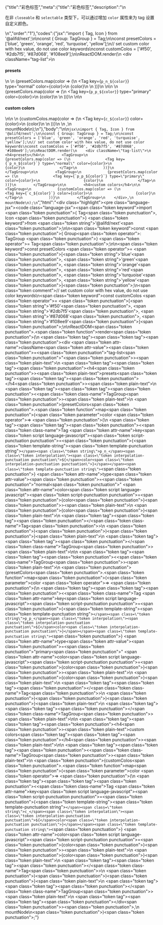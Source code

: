 {"title":"彩色标签","meta":{"title":"彩色标签","description":"\n<p>在非 <code>closeable</code> 和 <code>selectable</code> 类型下，可以通过增加 <code>color</code> 属性来为 tag 设置自定义颜色。</p>\n","order":"1"},"codes":{"jsx":"import { Tag, Icon } from '@alifd/next';\n\nconst { Group: TagGroup } = Tag;\n\nconst presetColors = ['blue', 'green', 'orange', 'red', 'turquoise', 'yellow'];\n// set custom color with hex value, do not use color keywords\nconst customColos = ['#f50', '#2db7f5', '#87d068', '#108ee9'];\n\nReactDOM.render(\n    <div className=\"tag-list\">\n        <h4>presets</h4>\n        <TagGroup>\n            {presetColors.map(color => (\n                <Tag key={`p_n_${color}`} type=\"normal\" color={color}>\n                    {color}\n                </Tag>\n            ))}\n        </TagGroup>\n\n        <TagGroup>\n            {presetColors.map(color => (\n                <Tag key={`p_p_${color}`} type=\"primary\" color={color}>\n                    {color}\n                </Tag>\n            ))}\n        </TagGroup>\n\n        <h4>custom colors</h4>\n\n        <TagGroup>\n            {customColos.map(color => (\n                <Tag key={`c_${color}`} color={color}>\n                    {color}\n                </Tag>\n            ))}\n        </TagGroup>\n    </div>,\n    mountNode\n);\n"},"body":"\n\n```jsx\nimport { Tag, Icon } from '@alifd/next';\n\nconst { Group: TagGroup } = Tag;\n\nconst presetColors = ['blue', 'green', 'orange', 'red', 'turquoise', 'yellow'];\n// set custom color with hex value, do not use color keywords\nconst customColos = ['#f50', '#2db7f5', '#87d068', '#108ee9'];\n\nReactDOM.render(\n    <div className=\"tag-list\">\n        <h4>presets</h4>\n        <TagGroup>\n            {presetColors.map(color => (\n                <Tag key={`p_n_${color}`} type=\"normal\" color={color}>\n                    {color}\n                </Tag>\n            ))}\n        </TagGroup>\n\n        <TagGroup>\n            {presetColors.map(color => (\n                <Tag key={`p_p_${color}`} type=\"primary\" color={color}>\n                    {color}\n                </Tag>\n            ))}\n        </TagGroup>\n\n        <h4>custom colors</h4>\n\n        <TagGroup>\n            {customColos.map(color => (\n                <Tag key={`c_${color}`} color={color}>\n                    {color}\n                </Tag>\n            ))}\n        </TagGroup>\n    </div>,\n    mountNode\n);\n```","html":"<script>(function(){'use strict';\n\nvar _next = require('@alifd/next');\n\nvar TagGroup = _next.Tag.Group;\n\n\nvar presetColors = ['blue', 'green', 'orange', 'red', 'turquoise', 'yellow'];\n// set custom color with hex value, do not use color keywords\nvar customColos = ['#f50', '#2db7f5', '#87d068', '#108ee9'];\n\nReactDOM.render(React.createElement(\n    'div',\n    { className: 'tag-list' },\n    React.createElement(\n        'h4',\n        null,\n        'presets'\n    ),\n    React.createElement(\n        TagGroup,\n        null,\n        presetColors.map(function (color) {\n            return React.createElement(\n                _next.Tag,\n                { key: 'p_n_' + color, type: 'normal', color: color },\n                color\n            );\n        })\n    ),\n    React.createElement(\n        TagGroup,\n        null,\n        presetColors.map(function (color) {\n            return React.createElement(\n                _next.Tag,\n                { key: 'p_p_' + color, type: 'primary', color: color },\n                color\n            );\n        })\n    ),\n    React.createElement(\n        'h4',\n        null,\n        'custom colors'\n    ),\n    React.createElement(\n        TagGroup,\n        null,\n        customColos.map(function (color) {\n            return React.createElement(\n                _next.Tag,\n                { key: 'c_' + color, color: color },\n                color\n            );\n        })\n    )\n), mountNode);})()</script><div class=\"highlight\"><pre class=\"language-jsx\"><code class=\"language-jsx\"><span class=\"token keyword\">import</span> <span class=\"token punctuation\">{</span> Tag<span class=\"token punctuation\">,</span> Icon <span class=\"token punctuation\">}</span> <span class=\"token keyword\">from</span> <span class=\"token string\">'@alifd/next'</span><span class=\"token punctuation\">;</span>\n\n<span class=\"token keyword\">const</span> <span class=\"token punctuation\">{</span> Group<span class=\"token operator\">:</span> TagGroup <span class=\"token punctuation\">}</span> <span class=\"token operator\">=</span> Tag<span class=\"token punctuation\">;</span>\n\n<span class=\"token keyword\">const</span> presetColors <span class=\"token operator\">=</span> <span class=\"token punctuation\">[</span><span class=\"token string\">'blue'</span><span class=\"token punctuation\">,</span> <span class=\"token string\">'green'</span><span class=\"token punctuation\">,</span> <span class=\"token string\">'orange'</span><span class=\"token punctuation\">,</span> <span class=\"token string\">'red'</span><span class=\"token punctuation\">,</span> <span class=\"token string\">'turquoise'</span><span class=\"token punctuation\">,</span> <span class=\"token string\">'yellow'</span><span class=\"token punctuation\">]</span><span class=\"token punctuation\">;</span>\n<span class=\"token comment\">// set custom color with hex value, do not use color keywords</span>\n<span class=\"token keyword\">const</span> customColos <span class=\"token operator\">=</span> <span class=\"token punctuation\">[</span><span class=\"token string\">'#f50'</span><span class=\"token punctuation\">,</span> <span class=\"token string\">'#2db7f5'</span><span class=\"token punctuation\">,</span> <span class=\"token string\">'#87d068'</span><span class=\"token punctuation\">,</span> <span class=\"token string\">'#108ee9'</span><span class=\"token punctuation\">]</span><span class=\"token punctuation\">;</span>\n\nReactDOM<span class=\"token punctuation\">.</span><span class=\"token function\">render</span><span class=\"token punctuation\">(</span>\n    <span class=\"token tag\"><span class=\"token tag\"><span class=\"token punctuation\">&lt;</span>div</span> <span class=\"token attr-name\">className</span><span class=\"token attr-value\"><span class=\"token punctuation\">=</span><span class=\"token punctuation\">\"</span>tag-list<span class=\"token punctuation\">\"</span></span><span class=\"token punctuation\">></span></span><span class=\"token plain-text\">\n        </span><span class=\"token tag\"><span class=\"token tag\"><span class=\"token punctuation\">&lt;</span>h4</span><span class=\"token punctuation\">></span></span><span class=\"token plain-text\">presets</span><span class=\"token tag\"><span class=\"token tag\"><span class=\"token punctuation\">&lt;/</span>h4</span><span class=\"token punctuation\">></span></span><span class=\"token plain-text\">\n        </span><span class=\"token tag\"><span class=\"token tag\"><span class=\"token punctuation\">&lt;</span><span class=\"token class-name\">TagGroup</span></span><span class=\"token punctuation\">></span></span><span class=\"token plain-text\">\n            </span><span class=\"token punctuation\">{</span>presetColors<span class=\"token punctuation\">.</span><span class=\"token function\">map</span><span class=\"token punctuation\">(</span><span class=\"token parameter\">color</span> <span class=\"token operator\">=></span> <span class=\"token punctuation\">(</span>\n                <span class=\"token tag\"><span class=\"token tag\"><span class=\"token punctuation\">&lt;</span><span class=\"token class-name\">Tag</span></span> <span class=\"token attr-name\">key</span><span class=\"token script language-javascript\"><span class=\"token script-punctuation punctuation\">=</span><span class=\"token punctuation\">{</span><span class=\"token template-string\"><span class=\"token template-punctuation string\">`</span><span class=\"token string\">p_n_</span><span class=\"token interpolation\"><span class=\"token interpolation-punctuation punctuation\">${</span>color<span class=\"token interpolation-punctuation punctuation\">}</span></span><span class=\"token template-punctuation string\">`</span></span><span class=\"token punctuation\">}</span></span> <span class=\"token attr-name\">type</span><span class=\"token attr-value\"><span class=\"token punctuation\">=</span><span class=\"token punctuation\">\"</span>normal<span class=\"token punctuation\">\"</span></span> <span class=\"token attr-name\">color</span><span class=\"token script language-javascript\"><span class=\"token script-punctuation punctuation\">=</span><span class=\"token punctuation\">{</span>color<span class=\"token punctuation\">}</span></span><span class=\"token punctuation\">></span></span><span class=\"token plain-text\">\n                    </span><span class=\"token punctuation\">{</span>color<span class=\"token punctuation\">}</span><span class=\"token plain-text\">\n                </span><span class=\"token tag\"><span class=\"token tag\"><span class=\"token punctuation\">&lt;/</span><span class=\"token class-name\">Tag</span></span><span class=\"token punctuation\">></span></span>\n            <span class=\"token punctuation\">)</span><span class=\"token punctuation\">)</span><span class=\"token punctuation\">}</span><span class=\"token plain-text\">\n        </span><span class=\"token tag\"><span class=\"token tag\"><span class=\"token punctuation\">&lt;/</span><span class=\"token class-name\">TagGroup</span></span><span class=\"token punctuation\">></span></span><span class=\"token plain-text\">\n\n        </span><span class=\"token tag\"><span class=\"token tag\"><span class=\"token punctuation\">&lt;</span><span class=\"token class-name\">TagGroup</span></span><span class=\"token punctuation\">></span></span><span class=\"token plain-text\">\n            </span><span class=\"token punctuation\">{</span>presetColors<span class=\"token punctuation\">.</span><span class=\"token function\">map</span><span class=\"token punctuation\">(</span><span class=\"token parameter\">color</span> <span class=\"token operator\">=></span> <span class=\"token punctuation\">(</span>\n                <span class=\"token tag\"><span class=\"token tag\"><span class=\"token punctuation\">&lt;</span><span class=\"token class-name\">Tag</span></span> <span class=\"token attr-name\">key</span><span class=\"token script language-javascript\"><span class=\"token script-punctuation punctuation\">=</span><span class=\"token punctuation\">{</span><span class=\"token template-string\"><span class=\"token template-punctuation string\">`</span><span class=\"token string\">p_p_</span><span class=\"token interpolation\"><span class=\"token interpolation-punctuation punctuation\">${</span>color<span class=\"token interpolation-punctuation punctuation\">}</span></span><span class=\"token template-punctuation string\">`</span></span><span class=\"token punctuation\">}</span></span> <span class=\"token attr-name\">type</span><span class=\"token attr-value\"><span class=\"token punctuation\">=</span><span class=\"token punctuation\">\"</span>primary<span class=\"token punctuation\">\"</span></span> <span class=\"token attr-name\">color</span><span class=\"token script language-javascript\"><span class=\"token script-punctuation punctuation\">=</span><span class=\"token punctuation\">{</span>color<span class=\"token punctuation\">}</span></span><span class=\"token punctuation\">></span></span><span class=\"token plain-text\">\n                    </span><span class=\"token punctuation\">{</span>color<span class=\"token punctuation\">}</span><span class=\"token plain-text\">\n                </span><span class=\"token tag\"><span class=\"token tag\"><span class=\"token punctuation\">&lt;/</span><span class=\"token class-name\">Tag</span></span><span class=\"token punctuation\">></span></span>\n            <span class=\"token punctuation\">)</span><span class=\"token punctuation\">)</span><span class=\"token punctuation\">}</span><span class=\"token plain-text\">\n        </span><span class=\"token tag\"><span class=\"token tag\"><span class=\"token punctuation\">&lt;/</span><span class=\"token class-name\">TagGroup</span></span><span class=\"token punctuation\">></span></span><span class=\"token plain-text\">\n\n        </span><span class=\"token tag\"><span class=\"token tag\"><span class=\"token punctuation\">&lt;</span>h4</span><span class=\"token punctuation\">></span></span><span class=\"token plain-text\">custom colors</span><span class=\"token tag\"><span class=\"token tag\"><span class=\"token punctuation\">&lt;/</span>h4</span><span class=\"token punctuation\">></span></span><span class=\"token plain-text\">\n\n        </span><span class=\"token tag\"><span class=\"token tag\"><span class=\"token punctuation\">&lt;</span><span class=\"token class-name\">TagGroup</span></span><span class=\"token punctuation\">></span></span><span class=\"token plain-text\">\n            </span><span class=\"token punctuation\">{</span>customColos<span class=\"token punctuation\">.</span><span class=\"token function\">map</span><span class=\"token punctuation\">(</span><span class=\"token parameter\">color</span> <span class=\"token operator\">=></span> <span class=\"token punctuation\">(</span>\n                <span class=\"token tag\"><span class=\"token tag\"><span class=\"token punctuation\">&lt;</span><span class=\"token class-name\">Tag</span></span> <span class=\"token attr-name\">key</span><span class=\"token script language-javascript\"><span class=\"token script-punctuation punctuation\">=</span><span class=\"token punctuation\">{</span><span class=\"token template-string\"><span class=\"token template-punctuation string\">`</span><span class=\"token string\">c_</span><span class=\"token interpolation\"><span class=\"token interpolation-punctuation punctuation\">${</span>color<span class=\"token interpolation-punctuation punctuation\">}</span></span><span class=\"token template-punctuation string\">`</span></span><span class=\"token punctuation\">}</span></span> <span class=\"token attr-name\">color</span><span class=\"token script language-javascript\"><span class=\"token script-punctuation punctuation\">=</span><span class=\"token punctuation\">{</span>color<span class=\"token punctuation\">}</span></span><span class=\"token punctuation\">></span></span><span class=\"token plain-text\">\n                    </span><span class=\"token punctuation\">{</span>color<span class=\"token punctuation\">}</span><span class=\"token plain-text\">\n                </span><span class=\"token tag\"><span class=\"token tag\"><span class=\"token punctuation\">&lt;/</span><span class=\"token class-name\">Tag</span></span><span class=\"token punctuation\">></span></span>\n            <span class=\"token punctuation\">)</span><span class=\"token punctuation\">)</span><span class=\"token punctuation\">}</span><span class=\"token plain-text\">\n        </span><span class=\"token tag\"><span class=\"token tag\"><span class=\"token punctuation\">&lt;/</span><span class=\"token class-name\">TagGroup</span></span><span class=\"token punctuation\">></span></span><span class=\"token plain-text\">\n    </span><span class=\"token tag\"><span class=\"token tag\"><span class=\"token punctuation\">&lt;/</span>div</span><span class=\"token punctuation\">></span></span><span class=\"token punctuation\">,</span>\n    mountNode\n<span class=\"token punctuation\">)</span><span class=\"token punctuation\">;</span></code></pre></div>"}